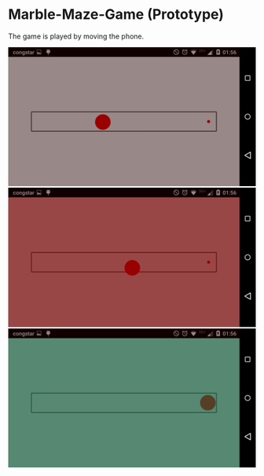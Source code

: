 # Marble-Maze-Game (Prototype)

The game is played by moving the phone.

![GitHub Logo](/screenshots/Screenshot_1.png)
![GitHub Logo](/screenshots/Screenshot_2.png)
![GitHub Logo](/screenshots/Screenshot_3.png)

